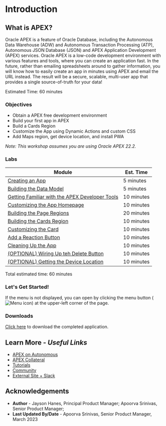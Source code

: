 # Introduction

## **What is APEX?**
Oracle APEX is a feature of Oracle Database, including the Autonomous Data Warehouse (ADW) and Autonomous Transaction Processing (ATP), Autonomous JSON Database (JSON) and APEX Application Development (APEX) services. Oracle APEX is a low-code development environment with various features and tools, where you can create an application fast. In the future, rather than emailing spreadsheets around to gather information, you will know how to easily create an app in minutes using APEX and email the URL instead. The result will be a secure, scalable, multi-user app that provides a single source-of-truth for your data!

Estimated Time: 60 minutes

### Objectives

* Obtain a APEX free development environment
* Build your first app in APEX
* Build a Cards Region
* Customize the App using Dynamic Actions and custom CSS
* Add Maps region, get device location, and install PWA

*Note: This workshop assumes you are using Oracle APEX 22.2.*

### Labs

| Module | Est. Time |
| --- | --- |
| [Creating an App](?lab=1-create-the-app) | 5 minutes |
| [Building the Data Model](?lab=2-build-data-model) | 5 minutes |
| [Getting Familiar with the APEX Developer Tools](?lab=3-familiarize-with-devtools) | 10 minutes |
| [Customizing the App Homepage](?lab=4-customize-app-homepage) | 10 minutes |
| [Building the Page Regions](?lab=5-build-page-region) | 20 minutes |
| [Building the Cards Region](?lab=6-build-cards-region) | 10 minutes |
| [Customizing the Card](?lab=7-customize-the-card) | 10 minutes |
| [Add a Reaction Button](?lab=8-add-reaction-button) | 10 minutes |
| [Cleaning Up the App](?lab=9-clean-up) | 10 minutes |
| [(OPTIONAL) Wiring Up teh Delete Button](?lab=10-wire-up-delete-button) | 10 minutes|
| [(OPTIONAL) Getting the Device Location](?lab=11-get-device-location) | 10 minutes |
Total estimated time: 60 minutes

### **Let's Get Started!**

If the menu is not displayed, you can open by clicking the menu button (![Menu icon](./images/menu-button.png)) at the upper-left corner of the page.

### Downloads

[Click here](files/<insert_filename>.sql) to download the completed application.

## Learn More - *Useful Links*

- [APEX on Autonomous](https://apex.oracle.com/autonomous)
- [APEX Collateral](https://www.oracle.com/database/technologies/appdev/apex/collateral.html)
- [Tutorials](https://apex.oracle.com/en/learn/tutorials)
- [Community](https://apex.oracle.com/community)
- [External Site + Slack](http://apex.world)

## **Acknowledgements**

 - **Author** - Jayson Hanes, Principal Product Manager; Apoorva Srinivas, Senior Product Manager; 
 - **Last Updated By/Date** - Apoorva Srinivas, Senior Product Manager, March 2023